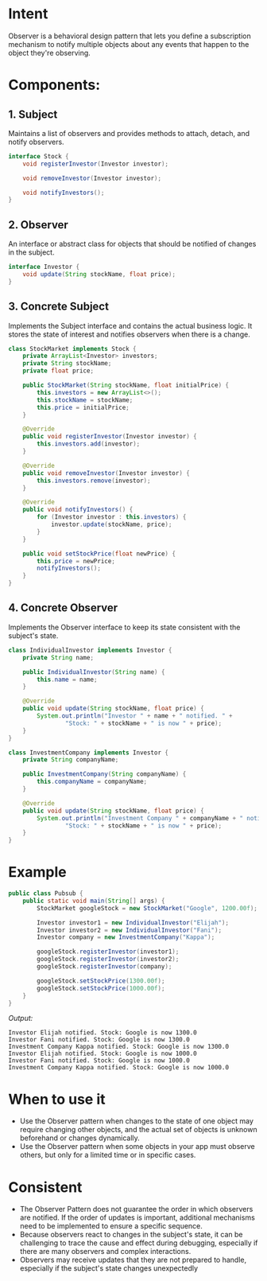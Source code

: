 # Intent

Observer is a behavioral design pattern that lets you define a subscription mechanism to notify multiple objects about any events that happen to the object they're observing.

# Components:

## 1. Subject
Maintains a list of observers and provides methods to attach, detach, and notify observers.

```java
interface Stock {
    void registerInvestor(Investor investor);

    void removeInvestor(Investor investor);

    void notifyInvestors();
}
```

## 2. Observer
An interface or abstract class for objects that should be notified of changes in the subject.

```java
interface Investor {
    void update(String stockName, float price);
}
```

## 3. Concrete Subject
Implements the Subject interface and contains the actual business logic. It stores the state of interest and notifies observers when there is a change.

```java
class StockMarket implements Stock {
    private ArrayList<Investor> investors;
    private String stockName;
    private float price;

    public StockMarket(String stockName, float initialPrice) {
        this.investors = new ArrayList<>();
        this.stockName = stockName;
        this.price = initialPrice;
    }

    @Override
    public void registerInvestor(Investor investor) {
        this.investors.add(investor);
    }

    @Override
    public void removeInvestor(Investor investor) {
        this.investors.remove(investor);
    }

    @Override
    public void notifyInvestors() {
        for (Investor investor : this.investors) {
            investor.update(stockName, price);
        }
    }

    public void setStockPrice(float newPrice) {
        this.price = newPrice;
        notifyInvestors();
    }
}
```

## 4. Concrete Observer
Implements the Observer interface to keep its state consistent with the subject's state.

```java
class IndividualInvestor implements Investor {
    private String name;

    public IndividualInvestor(String name) {
        this.name = name;
    }

    @Override
    public void update(String stockName, float price) {
        System.out.println("Investor " + name + " notified. " +
                "Stock: " + stockName + " is now " + price);
    }
}

class InvestmentCompany implements Investor {
    private String companyName;

    public InvestmentCompany(String companyName) {
        this.companyName = companyName;
    }

    @Override
    public void update(String stockName, float price) {
        System.out.println("Investment Company " + companyName + " notified. " +
                "Stock: " + stockName + " is now " + price);
    }
}
```

# Example

```java
public class Pubsub {
    public static void main(String[] args) {
        StockMarket googleStock = new StockMarket("Google", 1200.00f);

        Investor investor1 = new IndividualInvestor("Elijah");
        Investor investor2 = new IndividualInvestor("Fani");
        Investor company = new InvestmentCompany("Kappa");

        googleStock.registerInvestor(investor1);
        googleStock.registerInvestor(investor2);
        googleStock.registerInvestor(company);

        googleStock.setStockPrice(1300.00f);
        googleStock.setStockPrice(1000.00f);
    }
}
```

*Output:*
```
Investor Elijah notified. Stock: Google is now 1300.0
Investor Fani notified. Stock: Google is now 1300.0
Investment Company Kappa notified. Stock: Google is now 1300.0
Investor Elijah notified. Stock: Google is now 1000.0
Investor Fani notified. Stock: Google is now 1000.0
Investment Company Kappa notified. Stock: Google is now 1000.0
```

# When to use it

- Use the Observer pattern when changes to the state of one object may require changing other objects, and the actual set of objects is unknown beforehand or changes dynamically.
- Use the Observer pattern when some objects in your app must observe others, but only for a limited time or in specific cases.


# Consistent

- The Observer Pattern does not guarantee the order in which observers are notified. If the order of updates is important, additional mechanisms need to be implemented to ensure a specific sequence.
- Because observers react to changes in the subject's state, it can be challenging to trace the cause and effect during debugging, especially if there are many observers and complex interactions.
- Observers may receive updates that they are not prepared to handle, especially if the subject's state changes unexpectedly
